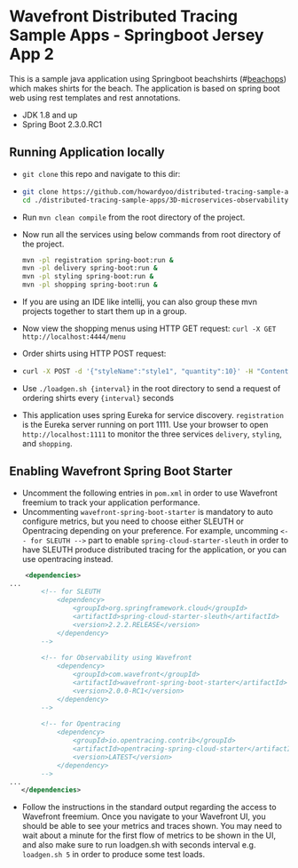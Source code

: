 # Wavefront Distributed Tracing Sample Apps - Springboot Jersey App 2

This is a sample java application using Springboot beachshirts (#[beachops](https://medium.com/@matthewzeier/thoughts-from-an-operations-wrangler-how-we-use-alerts-to-monitor-wavefront-71329c5e57a8)) 
which makes shirts for the beach. The application is based on spring boot web using rest templates and rest annotations.
- JDK 1.8 and up
- Spring Boot 2.3.0.RC1

## Running Application locally 

- `git clone` this repo and navigate to this dir:

- ```bash
  git clone https://github.com/howardyoo/distributed-tracing-sample-apps/
  cd ./distributed-tracing-sample-apps/3D-microservices-observability/springboot-jersey-app-2
  ```
- Run `mvn clean compile` from the root directory of the project.

- Now run all the services using below commands from root directory of the project.

  ```bash
  mvn -pl registration spring-boot:run &
  mvn -pl delivery spring-boot:run &
  mvn -pl styling spring-boot:run &
  mvn -pl shopping spring-boot:run &
  ```
- If you are using an IDE like intellij, you can also group these mvn projects together to start them up in a group.

- Now view the shopping menus using HTTP GET request: `curl -X GET http://localhost:4444/menu`

- Order shirts using HTTP POST request:

- ```bash
  curl -X POST -d '{"styleName":"style1", "quantity":10}' -H "Content-Type: application/json" http://localhost:4444/order
  ```

- Use `./loadgen.sh {interval}` in the root directory to send a request of ordering shirts every `{interval}` seconds

- This application uses spring Eureka for service discovery. `registration` is the Eureka server running on port 1111. 
  Use your browser to open `http://localhost:1111` to monitor the three services `delivery`, `styling`, and `shopping`.
  
## Enabling Wavefront Spring Boot Starter ##
- Uncomment the following entries in `pom.xml` in order to use Wavefront freemium to track your application performance.
- Uncommenting `wavefront-spring-boot-starter` is mandatory to auto configure metrics, but you need to choose either
  SLEUTH or Opentracing depending on your preference. For example, uncomming `<-- for SLEUTH -->` part to enable 
  `spring-cloud-starter-sleuth` in order to have SLEUTH produce distributed tracing for the application, or you can
  use opentracing instead.
```xml
	<dependencies>
...
        <!-- for SLEUTH
        	<dependency>
        		<groupId>org.springframework.cloud</groupId>
        		<artifactId>spring-cloud-starter-sleuth</artifactId>
        		<version>2.2.2.RELEASE</version>
        	</dependency>
        -->
        
        <!-- for Observability using Wavefront
        	<dependency>
        		<groupId>com.wavefront</groupId>
        		<artifactId>wavefront-spring-boot-starter</artifactId>
        		<version>2.0.0-RC1</version>
        	</dependency>
        -->
        
        <!-- for Opentracing
        	<dependency>
          		<groupId>io.opentracing.contrib</groupId>
          		<artifactId>opentracing-spring-cloud-starter</artifactId>
        		<version>LATEST</version>
        	</dependency>
        -->
...
   </dependencies>
```
- Follow the instructions in the standard output regarding the access to Wavefront freemium. Once you navigate to your Wavefront UI,
  you should be able to see your metrics and traces shown. You may need to wait about a minute for the first flow of metrics to be shown
  in the UI, and also make sure to run loadgen.sh with seconds interval e.g. `loadgen.sh 5` in order to produce some test loads.
